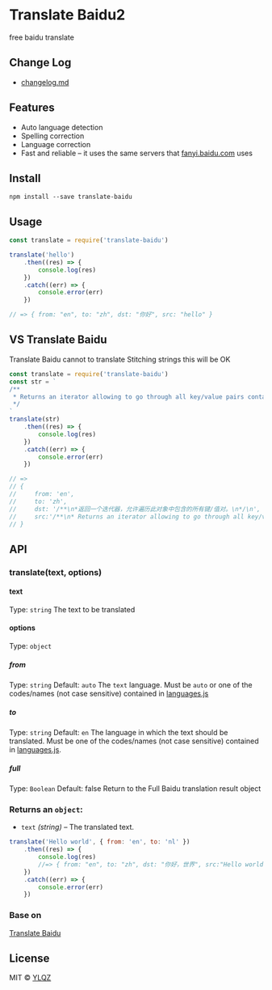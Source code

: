 # Translate Baidu2

free baidu translate

## Change Log

- [changelog.md](https://github.com/YLQZ/translate-baidu/blob/master/CHANGELOG.md)

## Features

- Auto language detection
- Spelling correction
- Language correction
- Fast and reliable – it uses the same servers that [fanyi.baidu.com](https://fanyi.baidu.com) uses

## Install

```
npm install --save translate-baidu
```

## Usage

```js
const translate = require('translate-baidu')

translate('hello')
	.then((res) => {
		console.log(res)
	})
	.catch((err) => {
		console.error(err)
	})

// => { from: "en", to: "zh", dst: "你好", src: "hello" }
```

## VS Translate Baidu

Translate Baidu cannot to translate Stitching strings
this will be OK

```js
const translate = require('translate-baidu')
const str = `
/**
 * Returns an iterator allowing to go through all key/value pairs contained in this object.
 */
`
translate(str)
	.then((res) => {
		console.log(res)
	})
	.catch((err) => {
		console.error(err)
	})

// =>
// {
//     from: 'en',
//     to: 'zh',
//     dst: '/**\n*返回一个迭代器，允许遍历此对象中包含的所有键/值对。\n*/\n',
//     src:'/**\n* Returns an iterator allowing to go through all key/value pairs contained in this object.\n*\n'
// }
```

## API

### translate(text, options)

#### text

Type: `string`
The text to be translated

#### options

Type: `object`

##### from

Type: `string` Default: `auto`
The `text` language. Must be `auto` or one of the codes/names (not case sensitive) contained in [languages.js](https://github.com/YLQZ/translate-baidu/blob/master/src/languages.js)

##### to

Type: `string` Default: `en`
The language in which the text should be translated. Must be one of the codes/names (not case sensitive) contained in [languages.js](https://github.com/YLQZ/translate-baidu/blob/master/src/languages.js).

##### full

Type: `Boolean` Default: false
Return to the Full Baidu translation result object

### Returns an `object`:

- `text` _(string)_ – The translated text.

```js
translate('Hello world', { from: 'en', to: 'nl' })
	.then((res) => {
		console.log(res)
		//=> { from: "en", to: "zh", dst: "你好，世界", src:"Hello world"}
	})
	.catch((err) => {
		console.error(err)
	})
```

### Base on

[Translate Baidu](https://github.com/shikar/NODE_BAIDU_TRANSLATE)

## License

MIT © [YLQZ](1194979849@qq.com)
